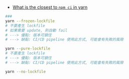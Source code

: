 
- [What is the closest to `npm ci` in yarn](https://stackoverflow.com/questions/58482655/what-is-the-closest-to-npm-ci-in-yarn)

```bash
### 
yarn --frozen-lockfile
# 不要產生 lockfile
# 如果需要 update, 則自動 fail
# ---> 優點: 版本可鎖住
# ---> 缺點: CI/CD pipeline 使用此方式, 可能會有失敗的風險

yarn --pure-lockfile
# 不要產生 lockfile
# ---> 優點: 版本可鎖住
# ---> 缺點: CI/CD pipeline 使用此方式, 可能會有失敗的風險

yarn --no-lockfile


```

